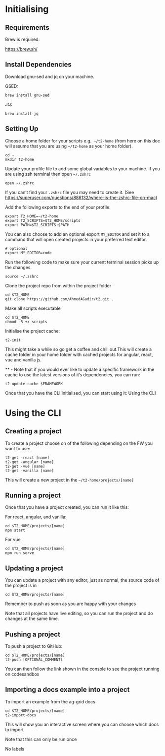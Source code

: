 # Initialising

## Requirements

Brew is required:

 https://brew.sh/

## Install Dependencies

Download gnu-sed and jq on your machine. 

GSED:
```
brew install gnu-sed
```
JQ: 
```
brew install jq
```
## Setting Up

Choose a home folder for your scripts e.g.` ~/t2-home` (from here on this doc will assume that you are using `~/t2-home` as your home folder).
```
cd ~
mkdir t2-home
```
Update your profile file to add some global variables to your machine. If you are using zsh terminal then open `~/.zshrc`
```
open ~/.zshrc
```
If you can’t find your `.zshrc` file you may need to create it. (See https://superuser.com/questions/886132/where-is-the-zshrc-file-on-mac)

Add the following exports to the end of your profile:
```
export T2_HOME=~/t2-home
export T2_SCRIPTS=$T2_HOME/scripts 
export PATH=$T2_SCRIPTS:$PATH
```
You can also choose to add an optional export `MY_EDITOR` and set it to a command that will open created projects in your preferred text editor.
```
# optional
export MY_EDITOR=code
```
Run the following code to make sure your current terminal session picks up the changes.
```
source ~/.zshrc 
```
Clone the project repo from within the project folder
```
cd $T2_HOME
git clone https://github.com/AhmedAGadir/t2.git .
```
Make all scripts executable
```
cd $T2_HOME
chmod -R +x scripts
```
Initialise the project cache:
```
t2-init
```
This might take a while so go get a coffee and chill out.This will create a cache folder in your home folder with cached projects for angular, react, vue and vanilla js.

** - Note that if you would ever like to update a specific framework in the cache to use the latest versions of it’s dependencies, you can run:
```
t2-update-cache $FRAMEWORK
```
Once that you have the CLI initialised, you can start using it: Using the CLI

# Using the CLI

## Creating a project
To create a project choose on of the following depending on the FW you want to use:

```
t2-get -react [name]
t2-get -angular [name]
t2-get -vue [name]
t2-get -vanilla [name]
```
This will create a new project in the `~/t2-home/projects/[name]`

## Running a project
Once that you have a project created, you can run it like this:

For react, angular, and vanilla:

```
cd $T2_HOME/projects/[name]
npm start
```

For vue

```
cd $T2_HOME/projects/[name]
npm run serve
```
## Updating a project
You can update a project with any editor, just as normal, the source code of the project is in 
```
cd $T2_HOME/projects/[name]
```
Remember to push as soon as you are happy with your changes

Note that all projects have live editing, so you can run the project and do changes at the same time.

## Pushing a project
To push a project to GitHub:

```
cd $T2_HOME/projects/[name]
t2-push [OPTIONAL_COMMENT]
```
You can then follow the link shown in the console to see the project running on codesandbox

## Importing a docs example into a project
To import an example from the ag-grid docs

```
cd $T2_HOME/projects/[name]
t2-import-docs
```
This will show you an interactive screen where you can choose which docs to import

Note that this can only be run once

No labels
